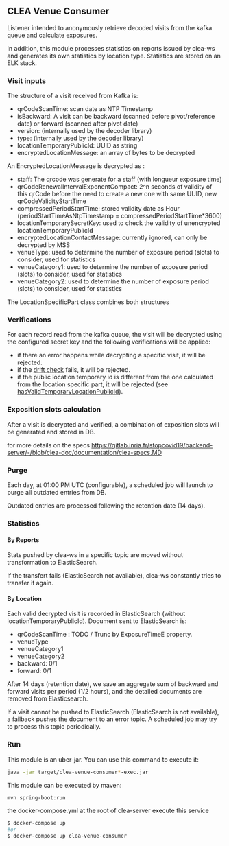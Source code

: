 ## CLEA Venue Consumer

Listener intended to anonymously retrieve decoded visits from the kafka queue and calculate exposures.

In addition, this module processes statistics on reports issued by clea-ws and generates its own statistics by location type.
Statistics are stored on an ELK stack.

### Visit inputs

The structure of a visit received from Kafka is:

- qrCodeScanTime: scan date as NTP Timestamp
- isBackward: A visit can be backward (scanned before pivot/reference date) or forward (scanned after pivot date)
- version: (internally used by the decoder library)
- type: (internally used by the decoder library)
- locationTemporaryPublicId: UUID as string
- encryptedLocationMessage: an array of bytes to be decrypted

An EncryptedLocationMessage is decrypted as :

- staff: The qrcode was generate for a staff (with longueur exposure time)
- qrCodeRenewalIntervalExponentCompact: 2^n seconds of validity of this qrCode before the need to create a new one with same UUID, new qrCodeValidityStartTime
- compressedPeriodStartTime: stored validity date as Hour (periodStartTimeAsNtpTimestamp = compressedPeriodStartTime\*3600)
- locationTemporarySecretKey: used to check the validity of unencrypted locationTemporaryPublicId
- encryptedLocationContactMessage: currently ignored, can only be decrypted by MSS
- venueType: used to determine the number of exposure period (slots) to consider, used for statistics
- venueCategory1: used to determine the number of exposure period (slots) to consider, used for statistics
- venueCategory2: used to determine the number of exposure period (slots) to consider, used for statistics

The LocationSpecificPart class combines both structures

### Verifications

For each record read from the kafka queue, the visit will be decrypted using the configured secret key and the following
verifications will be applied:

- if there an error happens while decrypting a specific visit, it will be rejected.
- if
  the [drift check]("https://hal.inria.fr/hal-03146022v3/document#processing-of-a-user-location-record-by-the-backend-server")
  fails, it will be rejected.
- if the public location temporary id is different from the one calculated from the location specific part, it
  will be rejected (see [hasValidTemporaryLocationPublicId]("src/main/java/fr/gouv/clea/consumer/service/impl/DecodedVisitService.java)).

### Exposition slots calculation

After a visit is decrypted and verified, a combination of exposition slots will be generated and stored in DB.

for more details on the
specs https://gitlab.inria.fr/stopcovid19/backend-server/-/blob/clea-doc/documentation/clea-specs.MD

### Purge

Each day, at 01:00 PM UTC (configurable), a scheduled job will launch to purge all outdated entries from DB.

Outdated entries are processed following the retention date (14 days).

### Statistics

#### By Reports

Stats pushed by clea-ws in a specific topic are moved without transformation to ElasticSearch.

If the transfert fails (ElasticSearch not available), clea-ws constantly tries to transfer it again.

#### By Location

Each valid decrypted visit is recorded in ElasticSearch (without locationTemporaryPublicId).
Document sent to ElasticSearch is:

- qrCodeScanTime : TODO / Trunc by ExposureTimeE property.
- venueType
- venueCategory1
- venueCategory2
- backward: 0/1
- forward: 0/1

After 14 days (retention date), we save an aggregate sum of backward and forward visits per period (1/2 hours),
and the detailed documents are removed from Elasticsearch.

If a visit cannot be pushed to ElasticSearch (ElasticSearch is not available), a failback pushes the document to an error topic.
A scheduled job may try to process this topic periodically.

### Run

This module is an uber-jar. You can use this command to execute it:

```bash
java -jar target/clea-venue-consumer*-exec.jar
```

This module can be executed by maven:

```bash
mvn spring-boot:run
```

the docker-compose.yml at the root of clea-server execute this service

```bash
$ docker-compose up
#or
$ docker-compose up clea-venue-consumer
```

